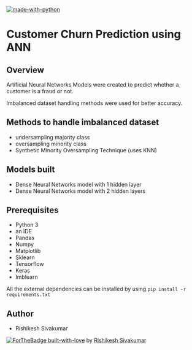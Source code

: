 [![made-with-python](https://img.shields.io/badge/Made%20with-Python-1f425f.svg)](https://www.python.org/)

# Customer Churn Prediction using ANN

## Overview
Artificial Neural Networks Models were created to predict whether a customer is a fraud or not.

Imbalanced dataset handling methods were used for better accuracy.

## Methods to handle imbalanced dataset 
* undersampling majority class
* oversampling minority class
* Synthetic Minority Oversampling Technique (uses KNN)

## Models built
* Dense Neural Networks model with 1 hidden layer
* Dense Neural Networks model with 2 hidden layers

## Prerequisites
* Python 3 
* an IDE 
* Pandas 
* Numpy 
* Matplotlib 
* Sklearn 
* Tensorflow
* Keras
* Imblearn

All the external dependencies can be installed by using ```pip install -r requirements.txt```

## Author
* Rishikesh Sivakumar

[![ForTheBadge built-with-love](http://ForTheBadge.com/images/badges/built-with-love.svg)](https://GitHub.com/Naereen/) by [Rishikesh Sivakumar](https://www.linkedin.com/in/rishikesh-sivakumar-1a166a18b/)
